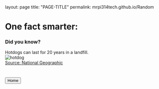 layout: page
title: "PAGE-TITLE"
permalink: mrpi314tech.github.io/Random

<h1>One fact smarter:</h1>

<h3>Did you know?</h3>
Hotdogs can last for 20 years in a landfill.
<br>
<img src="https://raw.githubusercontent.com/Mrpi314tech/Mrpi314tech.github.io/main/images.jpg" alt="hotdog">
<br>
<a href="https://kids.nationalgeographic.com/weird-but-true">Source: National Geographic</a>
<br>
<h1><a href='https://mrpi314tech.github.io'><button>Home</button></a></h1>
